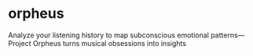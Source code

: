# orpheus
Analyze your listening history to map subconscious emotional patterns—Project Orpheus turns musical obsessions into insights
